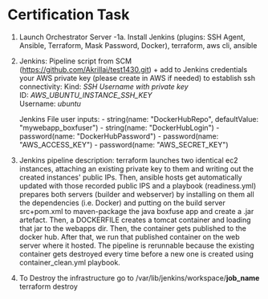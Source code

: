 # Certification Task

1) Launch Orchestrator Server
    -1a. Install Jenkins (plugins: SSH Agent, Ansible, Terraform, Mask Password, Docker), terraform, aws cli, ansible 

2) Jenkins: Pipeline script from SCM (https://github.com/Akrillai/test1430.git) + add to Jenkins credentials your AWS private key (please create in AWS if needed) to establish ssh connectivity: 
   Kind: *SSH Username with private key*  
   ID: *AWS_UBUNTU_INSTANCE_SSH_KEY*  
   Username: *ubuntu*
   
   Jenkins File user inputs:
        - string(name: "DockerHubRepo", defaultValue: "mywebapp_boxfuser")
        - string(name: "DockerHubLogin")
        - password(name: "DockerHubPassword")
        - password(name: "AWS_ACCESS_KEY")
        - password(name: "AWS_SECRET_KEY")

   
3) Jenkins pipeline description: terraform launches two identical ec2 instances, attaching an existing private key to them and writing out the created instances' public IPs. Then, ansible hosts get automatically updated with those recorded public IPS and a playbook (readiness.yml) prepares both servers (builder and webserver) by installing on them all the dependencies (i.e. Docker) and putting on the build server src+pom.xml to maven-package the java boxfuse app and create a .jar artefact. Then, a DOCKERFILE creates a tomcat container and loading that jar to the webapps dir. Then, the container gets published to the docker hub. After that, we run that published container on the web server where it hosted. The pipeline is rerunnable because the existing container gets destroyed every time before a new one is created using container_clean.yml playbook. 


4) To Destroy the infrastructure go to /var/lib/jenkins/workspace/****job_name****
   terraform destroy